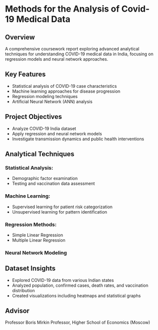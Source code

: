 # Methods for the Analysis of Covid-19 Medical Data

## Overview

A comprehensive coursework report exploring advanced analytical techniques for understanding COVID-19 medical data in India, focusing on regression models and neural network approaches.

## Key Features

- Statistical analysis of COVID-19 case characteristics
- Machine learning approaches for disease progression
- Regression modeling techniques
- Artificial Neural Network (ANN) analysis

## Project Objectives

- Analyze COVID-19 India dataset
- Apply regression and neural network models
- Investigate transmission dynamics and public health interventions

## Analytical Techniques

### Statistical Analysis:
- Demographic factor examination
- Testing and vaccination data assessment

### Machine Learning:
- Supervised learning for patient risk categorization
- Unsupervised learning for pattern identification

### Regression Methods:
- Simple Linear Regression
- Multiple Linear Regression

### Neural Network Modeling

## Dataset Insights

- Explored COVID-19 data from various Indian states
- Analyzed population, confirmed cases, death rates, and vaccination distribution
- Created visualizations including heatmaps and statistical graphs

## Advisor

Professor Boris Mirkin
Professor, Higher School of Economics (Moscow)
